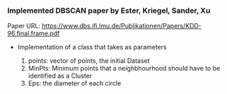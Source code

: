 ### Implemented DBSCAN paper by Ester, Kriegel, Sander, Xu

Paper URL: https://www.dbs.ifi.lmu.de/Publikationen/Papers/KDD-96.final.frame.pdf

* Implementation of a class that takes as parameters
    
    1) points: vector of points, the initial Dataset
    2) MinPts: Minimum points that a neighbhourhood should have to be identified as a Cluster
    3) Eps: the diameter of each circle
